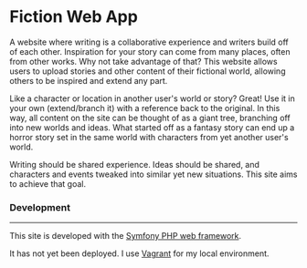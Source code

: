 Fiction Web App
========================

A website where writing is a collaborative experience and writers build off of each other. Inspiration for your story can come from many places, often from other works. Why not take advantage of that? This website allows users to upload stories and other content of their fictional world, allowing others to be inspired and extend any part. 

Like a character or location in another user's world or story? Great! Use it in your own (extend/branch it) with a reference back to the original. In this way, all content on the site can be thought of as a giant tree, branching off into new worlds and ideas. What started off as a fantasy story can end up a horror story set in the same world with characters from yet another user's world.

Writing should be shared experience. Ideas should be shared,  and characters and events tweaked into similar yet new situations. This site aims to achieve that goal.

### Development
--------------------------------

This site is developed with the [Symfony PHP web framework](http://symfony.com/).

It has not yet been deployed. I use [Vagrant](https://www.vagrantup.com/) for my local environment.